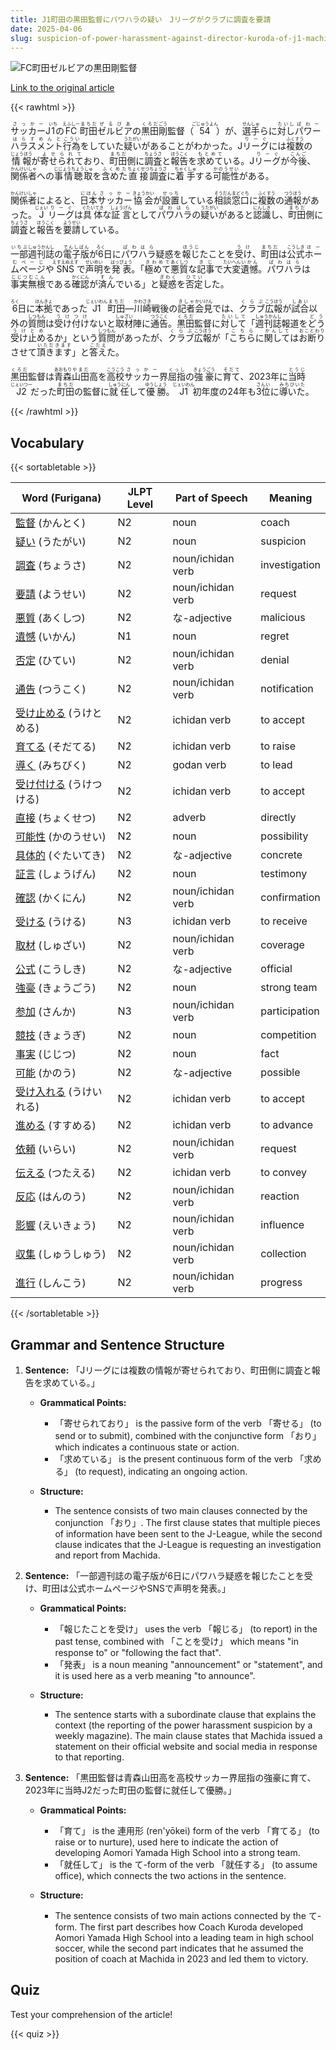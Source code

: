 ```yaml
---
title: J1町田の黒田監督にパワハラの疑い　Jリーグがクラブに調査を要請
date: 2025-04-06
slug: suspicion-of-power-harassment-against-director-kuroda-of-j1-machida-the-j-league-has-requested-an-investigation-from-the-club
---
```


![FC町田ゼルビアの黒田剛監督](https://www.asahicom.jp/imgopt/img/9140636caa/comm_L/AS20250406002000.jpg "FC町田ゼルビアの黒田剛監督")

[Link to the original article](https://asahi.com/articles/AST4623WWT46UTQP01LM.html?iref=comtop_7_06)

{{< rawhtml >}}
<p><ruby>サッカー<rt>さっかー</rt></ruby>J<ruby>1<rt>いち</rt></ruby>の<ruby>FC<rt>えふしー</rt></ruby><ruby>町田<rt>まちだ</rt></ruby><ruby>ゼルビア<rt>ぜるびあ</rt></ruby>の<ruby>黒田<rt>くろだ</rt></ruby><ruby>剛<rt>ごう</rt></ruby>監督（<ruby>54<rt>ごじゅうよん</rt></ruby>）が、<ruby>選手<rt>せんしゅ</rt></ruby>らに<ruby>対し<rt>たいし</rt></ruby><ruby>パワーハラスメント<rt>ぱわーはらすめんと</rt></ruby><ruby>行為<rt>こうい</rt></ruby>をしていた<ruby>疑い<rt>うたがい</rt></ruby>があることがわかった。J<ruby>リーグ<rt>りーぐ</rt></ruby>には<ruby>複数<rt>ふくすう</rt></ruby>の<ruby>情報<rt>じょうほう</rt></ruby>が<ruby>寄せられて<rt>よせられて</rt></ruby>おり、<ruby>町田<rt>まちだ</rt></ruby>側に<ruby>調査<rt>ちょうさ</rt></ruby>と<ruby>報告<rt>ほうこく</rt></ruby>を<ruby>求めて<rt>もとめて</rt></ruby>いる。J<ruby>リーグ<rt>りーぐ</rt></ruby>が<ruby>今後<rt>こんご</rt></ruby>、<ruby>関係者<rt>かんけいしゃ</rt></ruby>への<ruby>事情聴取<rt>じじょうちょうしゅ</rt></ruby>を<ruby>含めた<rt>ふくめた</rt></ruby><ruby>直接<rt>ちょくせつ</rt></ruby><ruby>調査<rt>ちょうさ</rt></ruby>に<ruby>着手<rt>ちゃくしゅ</rt></ruby>する<ruby>可能性<rt>かのうせい</rt></ruby>がある。</p>

<p><ruby>関係者<rt>かんけいしゃ</rt></ruby>によると、<ruby>日本<rt>にほん</rt></ruby><ruby>サッカー<rt>さっかー</rt></ruby><ruby>協会<rt>きょうかい</rt></ruby>が<ruby>設置<rt>せっち</rt></ruby>している<ruby>相談<rt>そうだん</rt></ruby><ruby>窓口<rt>まどぐち</rt></ruby>に<ruby>複数<rt>ふくすう</rt></ruby>の<ruby>通報<rt>つうほう</rt></ruby>があった。<ruby>J<rt>じぇい</rt></ruby><ruby>リーグ<rt>りーぐ</rt></ruby>は<ruby>具体<rt>ぐたいてき</rt></ruby>な<ruby>証言<rt>しょうげん</rt></ruby>として<ruby>パワハラ<rt>ぱわはら</rt></ruby>の<ruby>疑い<rt>うたがい</rt></ruby>があると<ruby>認識<rt>にんしき</rt></ruby>し、<ruby>町田<rt>まちだ</rt></ruby>側に<ruby>調査<rt>ちょうさ</rt></ruby>と<ruby>報告<rt>ほうこく</rt></ruby>を<ruby>要請<rt>ようせい</rt></ruby>している。</p>

<p><ruby>一部<rt>いちぶ</rt></ruby><ruby>週刊誌<rt>しゅうかんし</rt></ruby>の<ruby>電子版<rt>でんしばん</rt></ruby>が<ruby>6<rt>ろく</rt></ruby>日に<ruby>パワハラ<rt>ぱわはら</rt></ruby>疑惑を<ruby>報じ<rt>ほうじ</rt></ruby>たことを<ruby>受け<rt>うけ</rt></ruby>、<ruby>町田<rt>まちだ</rt></ruby>は<ruby>公式<rt>こうしき</rt></ruby><ruby>ホームページ<rt>ほーむぺーじ</rt></ruby>や<ruby>SNS<rt>えすえぬえす</rt></ruby>で<ruby>声明<rt>せいめい</rt></ruby>を<ruby>発表<rt>はっぴょう</rt></ruby>。「<ruby>極めて<rt>きわめて</rt></ruby><ruby>悪質<rt>あくしつ</rt></ruby>な<ruby>記事<rt>きじ</rt></ruby>で<ruby>大変<rt>たいへん</rt></ruby><ruby>遺憾<rt>いかん</rt></ruby>。<ruby>パワハラ<rt>ぱわはら</rt></ruby>は<ruby>事実<rt>じじつ</rt></ruby><ruby>無根<rt>むこん</rt></ruby>である<ruby>確認<rt>かくにん</rt></ruby>が<ruby>済ん<rt>すん</rt></ruby>でいる」と<ruby>疑惑<rt>ぎわく</rt></ruby>を<ruby>否定<rt>ひてい</rt></ruby>した。</p>

<p><ruby>6<rt>ろく</rt></ruby>日に<ruby>本拠<rt>ほんきょ</rt></ruby>であった<ruby>J1<rt>じぇいわん</rt></ruby><ruby>町田<rt>まちだ</rt></ruby>―<ruby>川崎<rt>かわさき</rt></ruby>戦後の<ruby>記者<rt>きしゃ</rt></ruby><ruby>会見<rt>かいけん</rt></ruby>では、<ruby>クラブ<rt>くらぶ</rt></ruby><ruby>広報<rt>こうほう</rt></ruby>が<ruby>試合<rt>しあい</rt></ruby>以外の<ruby>質問<rt>しつもん</rt></ruby>は<ruby>受け付け<rt>うけつけ</rt></ruby>ないと<ruby>取材<rt>しゅざい</rt></ruby>陣に<ruby>通告<rt>つうこく</rt></ruby>。<ruby>黒田<rt>くろだ</rt></ruby>監督に<ruby>対して<rt>たいして</rt></ruby>「<ruby>週刊誌<rt>しゅうかんし</rt></ruby>報道を<ruby>どう<rt>どう</rt></ruby><ruby>受け止め<rt>うけとめ</rt></ruby>るか」という<ruby>質問<rt>しつもん</rt></ruby>があったが、<ruby>クラブ<rt>くらぶ</rt></ruby><ruby>広報<rt>こうほう</rt></ruby>が「<ruby>こちら<rt>こちら</rt></ruby>に<ruby>関して<rt>かんして</rt></ruby>は<ruby>お断り<rt>おことわり</rt></ruby>させて<ruby>頂きます<rt>いただきます</rt></ruby>」と<ruby>答え<rt>こたえ</rt></ruby>た。</p>

<p><ruby>黒田<rt>くろだ</rt></ruby>監督は<ruby>青森<rt>あおもり</rt></ruby><ruby>山田<rt>やまだ</rt></ruby>高を<ruby>高校<rt>こうこう</rt></ruby><ruby>サッカー<rt>さっかー</rt></ruby>界<ruby>屈指<rt>くっし</rt></ruby>の<ruby>強豪<rt>きょうごう</rt></ruby>に<ruby>育て<rt>そだて</rt></ruby>、2023年に<ruby>当時<rt>とうじ</rt></ruby><ruby>J2<rt>じぇいつー</rt></ruby>だった<ruby>町田<rt>まちだ</rt></ruby>の監督に<ruby>就任<rt>しゅうにん</rt></ruby>して<ruby>優勝<rt>ゆうしょう</rt></ruby>。<ruby>J1<rt>じぇいわん</rt></ruby>初年度の24年も<ruby>3位<rt>さんい</rt></ruby>に<ruby>導いた<rt>みちびいた</rt></ruby>。</p>
{{< /rawhtml >}}

## Vocabulary


{{< sortabletable >}}

| Word (Furigana)          | JLPT Level | Part of Speech          | Meaning                          |
|--------------------------|------------|-------------------------|----------------------------------|
|[監督](https://jisho.org/search/%E7%9B%A3%E7%9D%A3) (かんとく)| N2         | noun                    | coach                            |
|[疑い](https://jisho.org/search/%E7%96%91%E3%81%84) (うたがい)| N2         | noun                    | suspicion                        |
|[調査](https://jisho.org/search/%E8%AA%BF%E6%9F%BB) (ちょうさ)| N2         | noun/ichidan verb       | investigation                    |
|[要請](https://jisho.org/search/%E8%A6%81%E8%AB%8B) (ようせい)| N2         | noun/ichidan verb       | request                          |
|[悪質](https://jisho.org/search/%E6%82%AA%E8%B3%AA) (あくしつ)| N2         | な-adjective            | malicious                        |
|[遺憾](https://jisho.org/search/%E9%81%BA%E6%86%BE) (いかん)| N1         | noun                    | regret                           |
|[否定](https://jisho.org/search/%E5%90%A6%E5%AE%9A) (ひてい)| N2         | noun/ichidan verb       | denial                           |
|[通告](https://jisho.org/search/%E9%80%9A%E5%91%8A) (つうこく)| N2         | noun/ichidan verb       | notification                     |
|[受け止める](https://jisho.org/search/%E5%8F%97%E3%81%91%E6%AD%A2%E3%82%81%E3%82%8B) (うけとめる)| N2         | ichidan verb            | to accept                        |
|[育てる](https://jisho.org/search/%E8%82%B2%E3%81%A6%E3%82%8B) (そだてる)| N2         | ichidan verb            | to raise                         |
|[導く](https://jisho.org/search/%E5%B0%8E%E3%81%8F) (みちびく)| N2         | godan verb              | to lead                          |
|[受け付ける](https://jisho.org/search/%E5%8F%97%E3%81%91%E4%BB%98%E3%81%91%E3%82%8B) (うけつける)| N2         | ichidan verb            | to accept                        |
|[直接](https://jisho.org/search/%E7%9B%B4%E6%8E%A5) (ちょくせつ)| N2         | adverb                  | directly                         |
|[可能性](https://jisho.org/search/%E5%8F%AF%E8%83%BD%E6%80%A7) (かのうせい)| N2         | noun                    | possibility                      |
|[具体的](https://jisho.org/search/%E5%85%B7%E4%BD%93%E7%9A%84) (ぐたいてき)| N2         | な-adjective            | concrete                         |
|[証言](https://jisho.org/search/%E8%A8%BC%E8%A8%80) (しょうげん)| N2         | noun                    | testimony                        |
|[確認](https://jisho.org/search/%E7%A2%BA%E8%AA%8D) (かくにん)| N2         | noun/ichidan verb       | confirmation                     |
|[受ける](https://jisho.org/search/%E5%8F%97%E3%81%91%E3%82%8B) (うける)| N3         | ichidan verb            | to receive                       |
|[取材](https://jisho.org/search/%E5%8F%96%E6%9D%90) (しゅざい)| N2         | noun/ichidan verb       | coverage                         |
|[公式](https://jisho.org/search/%E5%85%AC%E5%BC%8F) (こうしき)| N2         | な-adjective            | official                         |
|[強豪](https://jisho.org/search/%E5%BC%B7%E8%B1%AA) (きょうごう)| N2         | noun                    | strong team                      |
|[参加](https://jisho.org/search/%E5%8F%82%E5%8A%A0) (さんか)| N3         | noun/ichidan verb       | participation                    |
|[競技](https://jisho.org/search/%E7%AB%B6%E6%8A%80) (きょうぎ)| N2         | noun                    | competition                      |
|[事実](https://jisho.org/search/%E4%BA%8B%E5%AE%9F) (じじつ)| N2         | noun                    | fact                             |
|[可能](https://jisho.org/search/%E5%8F%AF%E8%83%BD) (かのう)| N2         | な-adjective            | possible                         |
|[受け入れる](https://jisho.org/search/%E5%8F%97%E3%81%91%E5%85%A5%E3%82%8C%E3%82%8B) (うけいれる)| N2         | ichidan verb            | to accept                        |
|[進める](https://jisho.org/search/%E9%80%B2%E3%82%81%E3%82%8B) (すすめる)| N2         | ichidan verb            | to advance                       |
|[依頼](https://jisho.org/search/%E4%BE%9D%E9%A0%BC) (いらい)| N2         | noun/ichidan verb       | request                          |
|[伝える](https://jisho.org/search/%E4%BC%9D%E3%81%88%E3%82%8B) (つたえる)| N2         | ichidan verb            | to convey                        |
|[反応](https://jisho.org/search/%E5%8F%8D%E5%BF%9C) (はんのう)| N2         | noun/ichidan verb       | reaction                         |
|[影響](https://jisho.org/search/%E5%BD%B1%E9%9F%BF) (えいきょう)| N2         | noun/ichidan verb       | influence                        |
|[収集](https://jisho.org/search/%E5%8F%8E%E9%9B%86) (しゅうしゅう)| N2         | noun/ichidan verb       | collection                       |
|[進行](https://jisho.org/search/%E9%80%B2%E8%A1%8C) (しんこう)| N2         | noun/ichidan verb       | progress                         |

{{< /sortabletable >}}


## Grammar and Sentence Structure

1. **Sentence:** 「Jリーグには複数の情報が寄せられており、町田側に調査と報告を求めている。」

   - **Grammatical Points:** 
     - 「寄せられており」 is the passive form of the verb 「寄せる」 (to send or to submit), combined with the conjunctive form 「おり」 which indicates a continuous state or action. 
     - 「求めている」 is the present continuous form of the verb 「求める」 (to request), indicating an ongoing action.

   - **Structure:** 
     - The sentence consists of two main clauses connected by the conjunction 「おり」. The first clause states that multiple pieces of information have been sent to the J-League, while the second clause indicates that the J-League is requesting an investigation and report from Machida.

2. **Sentence:** 「一部週刊誌の電子版が6日にパワハラ疑惑を報じたことを受け、町田は公式ホームページやSNSで声明を発表。」

   - **Grammatical Points:** 
     - 「報じたことを受け」 uses the verb 「報じる」 (to report) in the past tense, combined with 「ことを受け」 which means "in response to" or "following the fact that".
     - 「発表」 is a noun meaning "announcement" or "statement", and it is used here as a verb meaning "to announce".

   - **Structure:** 
     - The sentence starts with a subordinate clause that explains the context (the reporting of the power harassment suspicion by a weekly magazine). The main clause states that Machida issued a statement on their official website and social media in response to that reporting.

3. **Sentence:** 「黒田監督は青森山田高を高校サッカー界屈指の強豪に育て、2023年に当時J2だった町田の監督に就任して優勝。」

   - **Grammatical Points:** 
     - 「育て」 is the 連用形 (ren'yōkei) form of the verb 「育てる」 (to raise or to nurture), used here to indicate the action of developing Aomori Yamada High School into a strong team.
     - 「就任して」 is the て-form of the verb 「就任する」 (to assume office), which connects the two actions in the sentence.

   - **Structure:** 
     - The sentence consists of two main actions connected by the て-form. The first part describes how Coach Kuroda developed Aomori Yamada High School into a leading team in high school soccer, while the second part indicates that he assumed the position of coach at Machida in 2023 and led them to victory.

## Quiz

Test your comprehension of the article!

{{< quiz >}}